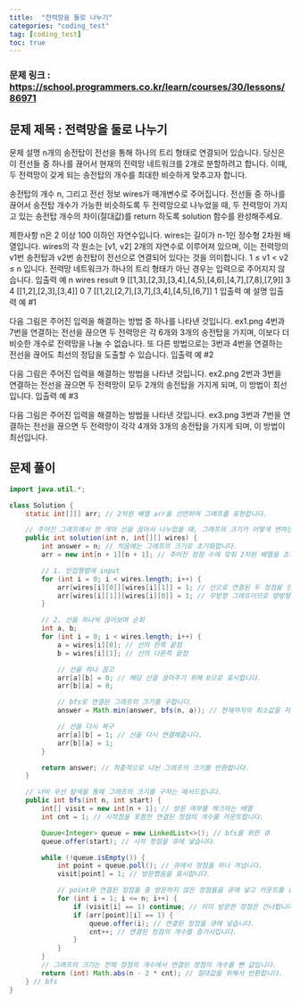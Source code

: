 ```yaml
---
title:  "전력망을 둘로 나누기"
categories: "coding_test"
tag: [coding_test]
toc: true
---
```


### 문제 링크 : https://school.programmers.co.kr/learn/courses/30/lessons/86971

## 문제 제목 : 전력망을 둘로 나누기

문제 설명
n개의 송전탑이 전선을 통해 하나의 트리 형태로 연결되어 있습니다. 당신은 이 전선들 중 하나를 끊어서 현재의 전력망 네트워크를 2개로 분할하려고 합니다. 이때, 두 전력망이 갖게 되는 송전탑의 개수를 최대한 비슷하게 맞추고자 합니다.

송전탑의 개수 n, 그리고 전선 정보 wires가 매개변수로 주어집니다. 전선들 중 하나를 끊어서 송전탑 개수가 가능한 비슷하도록 두 전력망으로 나누었을 때, 두 전력망이 가지고 있는 송전탑 개수의 차이(절대값)를 return 하도록 solution 함수를 완성해주세요.

제한사항
n은 2 이상 100 이하인 자연수입니다.
wires는 길이가 n-1인 정수형 2차원 배열입니다.
wires의 각 원소는 [v1, v2] 2개의 자연수로 이루어져 있으며, 이는 전력망의 v1번 송전탑과 v2번 송전탑이 전선으로 연결되어 있다는 것을 의미합니다.
1 ≤ v1 < v2 ≤ n 입니다.
전력망 네트워크가 하나의 트리 형태가 아닌 경우는 입력으로 주어지지 않습니다.
입출력 예
n	wires	result
9	[[1,3],[2,3],[3,4],[4,5],[4,6],[4,7],[7,8],[7,9]]	3
4	[[1,2],[2,3],[3,4]]	0
7	[[1,2],[2,7],[3,7],[3,4],[4,5],[6,7]]	1
입출력 예 설명
입출력 예 #1

다음 그림은 주어진 입력을 해결하는 방법 중 하나를 나타낸 것입니다.
ex1.png
4번과 7번을 연결하는 전선을 끊으면 두 전력망은 각 6개와 3개의 송전탑을 가지며, 이보다 더 비슷한 개수로 전력망을 나눌 수 없습니다.
또 다른 방법으로는 3번과 4번을 연결하는 전선을 끊어도 최선의 정답을 도출할 수 있습니다.
입출력 예 #2

다음 그림은 주어진 입력을 해결하는 방법을 나타낸 것입니다.
ex2.png
2번과 3번을 연결하는 전선을 끊으면 두 전력망이 모두 2개의 송전탑을 가지게 되며, 이 방법이 최선입니다.
입출력 예 #3

다음 그림은 주어진 입력을 해결하는 방법을 나타낸 것입니다.
ex3.png
3번과 7번을 연결하는 전선을 끊으면 두 전력망이 각각 4개와 3개의 송전탑을 가지게 되며, 이 방법이 최선입니다.

## 문제 풀이
```java
import java.util.*;

class Solution {
    static int[][] arr; // 2차원 배열 arr을 선언하여 그래프를 표현합니다.

    // 주어진 그래프에서 한 개의 선을 끊어서 나누었을 때, 그래프의 크기가 어떻게 변하는지 계산하는 메서드입니다.
    public int solution(int n, int[][] wires) {
        int answer = n; // 처음에는 그래프의 크기로 초기화합니다.
        arr = new int[n + 1][n + 1]; // 주어진 정점 수에 맞춰 2차원 배열을 초기화합니다.

        // 1. 인접행렬에 input
        for (int i = 0; i < wires.length; i++) {
            arr[wires[i][0]][wires[i][1]] = 1; // 선으로 연결된 두 정점을 인접행렬에 표시합니다.
            arr[wires[i][1]][wires[i][0]] = 1; // 무방향 그래프이므로 양방향으로 표시합니다.
        }

        // 2. 선을 하나씩 끊어보며 순회
        int a, b;
        for (int i = 0; i < wires.length; i++) {
            a = wires[i][0]; // 선의 한쪽 끝점
            b = wires[i][1]; // 선의 다른쪽 끝점

            // 선을 하나 끊고
            arr[a][b] = 0; // 해당 선을 끊어주기 위해 0으로 표시합니다.
            arr[b][a] = 0;

            // bfs로 연결된 그래프의 크기를 구합니다.
            answer = Math.min(answer, bfs(n, a)); // 현재까지의 최소값을 저장합니다.

            // 선을 다시 복구
            arr[a][b] = 1; // 선을 다시 연결해줍니다.
            arr[b][a] = 1;
        }

        return answer; // 최종적으로 나뉜 그래프의 크기를 반환합니다.
    }

    // 너비 우선 탐색을 통해 그래프의 크기를 구하는 메서드입니다.
    public int bfs(int n, int start) {
        int[] visit = new int[n + 1]; // 방문 여부를 체크하는 배열
        int cnt = 1; // 시작점을 포함한 연결된 정점의 개수를 카운트합니다.

        Queue<Integer> queue = new LinkedList<>(); // bfs를 위한 큐
        queue.offer(start); // 시작 정점을 큐에 넣습니다.

        while (!queue.isEmpty()) {
            int point = queue.poll(); // 큐에서 정점을 하나 꺼냅니다.
            visit[point] = 1; // 방문했음을 표시합니다.

            // point와 연결된 정점들 중 방문하지 않은 정점들을 큐에 넣고 카운트를 증가시킵니다.
            for (int i = 1; i <= n; i++) {
                if (visit[i] == 1) continue; // 이미 방문한 정점은 건너뜁니다.
                if (arr[point][i] == 1) {
                    queue.offer(i); // 연결된 정점을 큐에 넣습니다.
                    cnt++; // 연결된 정점의 개수를 증가시킵니다.
                }
            }
        }
        // 그래프의 크기는 전체 정점의 개수에서 연결된 정점의 개수를 뺀 값입니다.
        return (int) Math.abs(n - 2 * cnt); // 절대값을 취해서 반환합니다.
    } // bfs
}

```